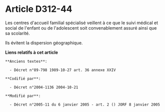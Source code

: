 # Article D312-44

Les centres d'accueil familial spécialisé veillent à ce que le suivi médical et social de l'enfant ou de l'adolescent soit
convenablement assuré ainsi que sa scolarité.

Ils évitent la dispersion géographique.

**Liens relatifs à cet article**

	**Anciens textes**:

	  - Décret n°89-798 1989-10-27 art. 36 annexe XXIV

	**Codifié par**:

	  - Décret n°2004-1136 2004-10-21

	**Modifié par**:

	  - Décret n°2005-11 du 6 janvier 2005 - art. 2 () JORF 8 janvier 2005
